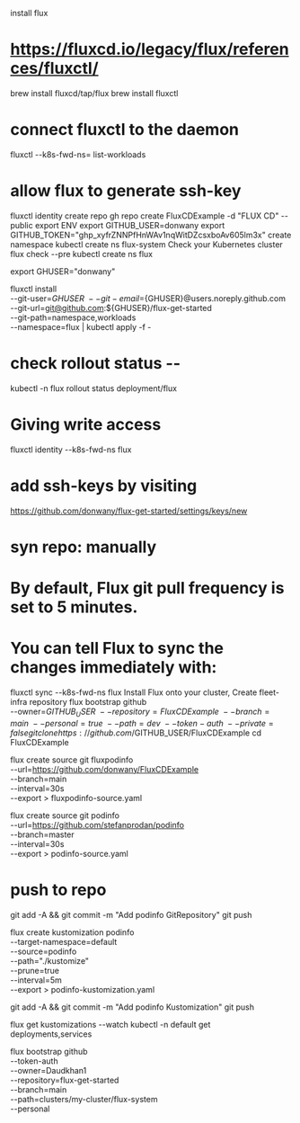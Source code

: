install flux
# https://fluxcd.io/legacy/flux/references/fluxctl/
brew install fluxcd/tap/flux
brew install fluxctl

# connect fluxctl to the daemon
fluxctl --k8s-fwd-ns=<namespace> list-workloads
# allow flux to generate ssh-key
fluxctl identity
create repo
gh repo create FluxCDExample -d "FLUX CD"  --public
export ENV
export GITHUB_USER=donwany
export GITHUB_TOKEN="ghp_xyfrZNNPfHnWAv1nqWitDZcsxboAv605lm3x"
create namespace
kubectl create ns flux-system
Check your Kubernetes cluster
flux check --pre
kubectl create ns flux

export GHUSER="donwany"

fluxctl install \
--git-user=${GHUSER} \
--git-email=${GHUSER}@users.noreply.github.com \
--git-url=git@github.com:${GHUSER}/flux-get-started \
--git-path=namespace,workloads \
--namespace=flux | kubectl apply -f -

# check rollout status --
kubectl -n flux rollout status deployment/flux
# Giving write access
fluxctl identity --k8s-fwd-ns flux
# add ssh-keys by visiting
https://github.com/donwany/flux-get-started/settings/keys/new
# syn repo: manually
# By default, Flux git pull frequency is set to 5 minutes. 
# You can tell Flux to sync the changes immediately with:
fluxctl sync --k8s-fwd-ns flux
Install Flux onto your cluster, Create fleet-infra repository
flux bootstrap github \
--owner=$GITHUB_USER \
--repository=FluxCDExample \
--branch=main \
--personal=true \
--path=dev \
--token-auth \
--private=false
git clone https://github.com/$GITHUB_USER/FluxCDExample
cd FluxCDExample

flux create source git fluxpodinfo \
--url=https://github.com/donwany/FluxCDExample \
--branch=main \
--interval=30s \
--export > fluxpodinfo-source.yaml

flux create source git podinfo \
--url=https://github.com/stefanprodan/podinfo \
--branch=master \
--interval=30s \
--export > podinfo-source.yaml

# push to repo
git add -A && git commit -m "Add podinfo GitRepository"
git push

flux create kustomization podinfo \
--target-namespace=default \
--source=podinfo \
--path="./kustomize" \
--prune=true \
--interval=5m \
--export > podinfo-kustomization.yaml

git add -A && git commit -m "Add podinfo Kustomization"
git push

flux get kustomizations --watch
kubectl -n default get deployments,services





flux bootstrap github \
  --token-auth \
  --owner=Daudkhan1 \
  --repository=flux-get-started \
  --branch=main \
  --path=clusters/my-cluster/flux-system \
  --personal